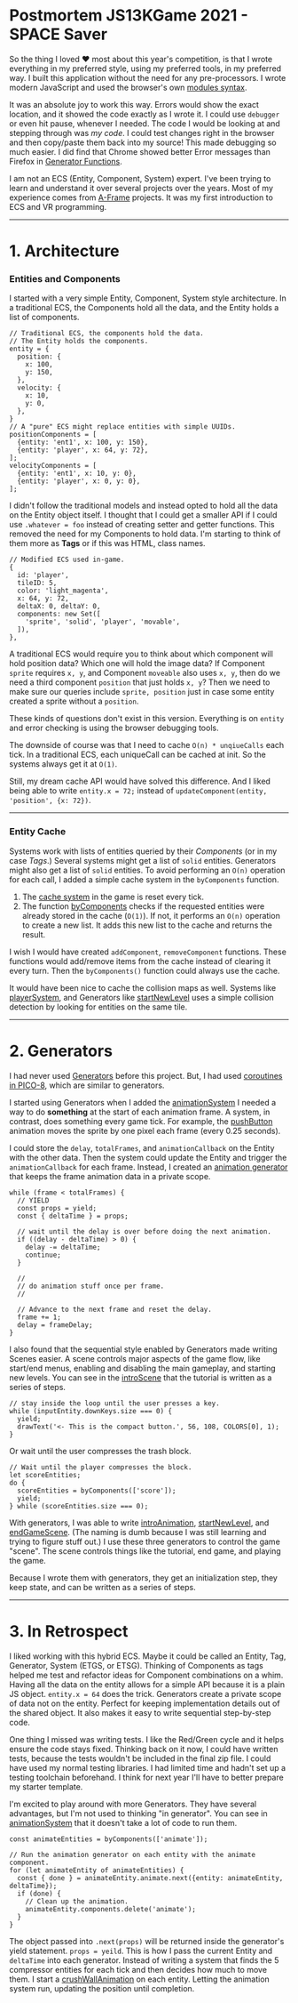 # Postmortem JS13KGame 2021 - SPACE Saver

So the thing I loved ❤️ most about this year's competition, is that I wrote everything in my preferred style, using my preferred tools, in my preferred way. I built this application without the need for any pre-processors. I wrote modern JavaScript and used the browser's own [modules syntax](https://developer.mozilla.org/en-US/docs/Web/JavaScript/Guide/Modules). 

It was an absolute joy to work this way. Errors would show the exact location, and it showed the code exactly as I wrote it. I could use `debugger` or even hit pause, whenever I needed. The code I would be looking at and stepping through was *my code*. I could test changes right in the browser and then copy/paste them back into my source! This made debugging so much easier. I did find that Chrome showed better Error messages than Firefox in [Generator Functions](https://developer.mozilla.org/en-US/docs/Web/JavaScript/Reference/Statements/function*).

I am not an ECS (Entity, Component, System) expert. I've been trying to learn and understand it over several projects over the years. Most of my experience comes from [A-Frame](https://aframe.io/) projects. It was my first introduction to ECS and VR programming.


---
# 1. Architecture 

### Entities and Components

I started with a very simple Entity, Component, System style architecture. In a traditional ECS, the Components hold all the data, and the Entity holds a list of components.

```
// Traditional ECS, the components hold the data.
// The Entity holds the components.
entity = {
  position: {
  	x: 100,
  	y: 150,
  },
  velocity: {
  	x: 10,
  	y: 0,
  },
}
// A "pure" ECS might replace entities with simple UUIDs.
positionComponents = [
  {entity: 'ent1', x: 100, y: 150},
  {entity: 'player', x: 64, y: 72},
];
velocityComponents = [
  {entity: 'ent1', x: 10, y: 0},
  {entity: 'player', x: 0, y: 0},
];
```

I didn't follow the traditional models and instead opted to hold all the data on the Entity object itself. I thought that I could get a smaller API if I could use `.whatever = foo` instead of creating setter and getter functions. This removed the need for my Components to hold data. I'm starting to think of them more as **Tags** or if this was HTML, class names.


```
// Modified ECS used in-game.
{
  id: 'player',
  tileID: 5,
  color: 'light_magenta',
  x: 64, y: 72,
  deltaX: 0, deltaY: 0,
  components: new Set([
    'sprite', 'solid', 'player', 'movable',
  ]),
},
```

A traditional ECS would require you to think about which component will hold position data? Which one will hold the image data? If Component `sprite` requires `x, y`, and Component `moveable` also uses `x, y`, then do we need a third component `position` that just holds `x, y`? Then we need to make sure our queries include `sprite, position` just in case some entity created a sprite without a `position`. 

These kinds of questions don't exist in this version. Everything is on `entity` and error checking is using the browser debugging tools.

The downside of course was that I need to cache `O(n) * unqiueCalls` each tick. In a traditional ECS, each uniqueCall can be cached at init. So the systems always get it at `O(1)`.

Still, my dream cache API would have solved this difference. And I liked being able to write `entity.x = 72;` instead of `updateComponent(entity, 'position', {x: 72})`.

---
### Entity Cache

Systems work with lists of entities queried by their *Components* (or in my case *Tags*.) Several systems might get a list of `solid` entities. Generators might also get a list of `solid` entities. To avoid performing an `O(n)` operation for each call, I added a simple cache system in the `byComponents` function.

1. The [cache system](https://github.com/ripter/js13k/blob/js13kgame-entry-2021/2021/src/main.mjs#L113) in the game is reset every tick.
2. The function [byComponents](https://github.com/ripter/js13k/blob/js13kgame-entry-2021/2021/src/entities/byComponents.mjs) checks if the requested entities were already stored in the cache (`O(1)`). If not, it performs an `O(n)` operation to create a new list. It adds this new list to the cache and returns the result.

I wish I would have created `addComponent`, `removeComponent` functions. These functions would add/remove items from the cache instead of clearing it every turn. Then the `byComponents()` function could always use the cache.

It would have been nice to cache the collision maps as well. Systems like [playerSystem](https://github.com/ripter/js13k/blob/js13kgame-entry-2021/2021/src/systems/playerSystem.mjs#L54), and Generators like [startNewLevel](https://github.com/ripter/js13k/blob/e52d6d77b308d2f46dcc7bad3630e23895b6cb26/2021/src/animations/startNewLevel.mjs#L40) uses a simple collision detection by looking for entities on the same tile.


---
# 2. Generators

I had never used [Generators](https://developer.mozilla.org/en-US/docs/Web/JavaScript/Reference/Statements/function*) before this project. But, I had used [coroutines in PICO-8](https://www.lexaloffle.com/bbs/?tid=3458), which are similar to generators.

I started using Generators when I added the [animationSystem](https://github.com/ripter/js13k/blob/e52d6d77b308d2f46dcc7bad3630e23895b6cb26/2021/src/systems/animationSystem.mjs) I needed a way to do **something** at the start of each animation frame. A system, in contrast, does something every game tick. For example, the [pushButton](https://github.com/ripter/js13k/blob/e52d6d77b308d2f46dcc7bad3630e23895b6cb26/2021/src/animations/pushButton.mjs) animation moves the sprite by one pixel each frame (every 0.25 seconds).

I could store the `delay`, `totalFrames`, and `animationCallback` on the Entity with the other data. Then the system could update the Entity and trigger the `animationCallback` for each frame. Instead, I created an [animation generator](https://github.com/ripter/js13k/blob/e52d6d77b308d2f46dcc7bad3630e23895b6cb26/2021/src/animations/genFrameAnimation.mjs#L9) that keeps the frame animation data in a private scope.

```
while (frame < totalFrames) {
  // YIELD
  const props = yield;
  const { deltaTime } = props;
  
  // wait until the delay is over before doing the next animation.
  if ((delay - deltaTime) > 0) {
    delay -= deltaTime;
    continue;
  }

  //
  // do animation stuff once per frame.
  //
  
  // Advance to the next frame and reset the delay.
  frame += 1;
  delay = frameDelay;
}
```

I also found that the sequential style enabled by Generators made writing Scenes easier. A scene controls major aspects of the game flow, like start/end menus, enabling and disabling the main gameplay, and starting new levels. You can see in the [introScene](https://github.com/ripter/js13k/blob/js13kgame-entry-2021/2021/src/animations/intro.mjs#L12) that the tutorial is written as a series of steps.


```
// stay inside the loop until the user presses a key.
while (inputEntity.downKeys.size === 0) {
  yield;
  drawText('<- This is the compact button.', 56, 108, COLORS[0], 1);
}
```

Or wait until the user compresses the trash block.

```
// Wait until the player compresses the block.
let scoreEntities;
do {
  scoreEntities = byComponents(['score']);
  yield;
} while (scoreEntities.size === 0);
```


With generators, I was able to write [introAnimation](https://github.com/ripter/js13k/blob/js13kgame-entry-2021/2021/src/animations/intro.mjs), [startNewLevel](https://github.com/ripter/js13k/blob/js13kgame-entry-2021/2021/src/animations/startNewLevel.mjs), and [endGameScene](https://github.com/ripter/js13k/blob/js13kgame-entry-2021/2021/src/animations/endGameScene.mjs). (The naming is dumb because I was still learning and trying to figure stuff out.) I use these three generators to control the game "scene". The scene controls things like the tutorial, end game, and playing the game.

Because I wrote them with generators, they get an initialization step, they keep state, and can be written as a series of steps.



---
# 3. In Retrospect

I liked working with this hybrid ECS. Maybe it could be called an Entity, Tag, Generator, System (ETGS, or ETSG). Thinking of Components as tags helped me test and refactor ideas for Component combinations on a whim. Having all the data on the entity allows for a simple API because it is a plain JS object. `entity.x = 64` does the trick. Generators create a private scope of data not on the entity. Perfect for keeping implementation details out of the shared object. It also makes it easy to write sequential step-by-step code.

One thing I missed was writing tests. I like the Red/Green cycle and it helps ensure the code stays fixed. Thinking back on it now, I could have written tests, because the tests wouldn't be included in the final zip file. I could have used my normal testing libraries. I had limited time and hadn't set up a testing toolchain beforehand. I think for next year I'll have to better prepare my starter template.

I'm excited to play around with more Generators. They have several advantages, but I'm not used to thinking "in generator". You can see in [animationSystem](https://github.com/ripter/js13k/blob/js13kgame-entry-2021/2021/src/systems/animationSystem.mjs#L10) that it doesn't take a lot of code to run them.

```
const animateEntities = byComponents(['animate']);

// Run the animation generator on each entity with the animate component.
for (let animateEntity of animateEntities) {
  const { done } = animateEntity.animate.next({entity: animateEntity, deltaTime});
  if (done) {
    // Clean up the animation.
    animateEntity.components.delete('animate');
  }
}
```

The object passed into `.next(props)` will be returned inside the generator's yield statement. `props = yeild`. This is how I pass the current Entity and `deltaTime` into each generator. Instead of writing a system that finds the 5 compressor entities for each tick and then decides how much to move them. I start a [crushWallAnimation](https://github.com/ripter/js13k/blob/js13kgame-entry-2021/2021/src/animations/crushWall.mjs) on each entity. Letting the animation system run, updating the position until completion.
